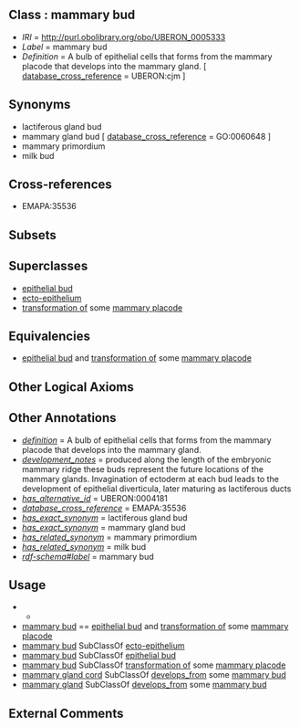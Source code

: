 
## Class : mammary bud

 * *IRI* = http://purl.obolibrary.org/obo/UBERON_0005333
 * *Label* = mammary bud
 * *Definition* = A bulb of epithelial cells that forms from the mammary placode that develops into the mammary gland. [ [database_cross_reference](../../ef/oboInOwl#hasDbXref.md) = UBERON:cjm ]

## Synonyms

 * lactiferous gland bud
 * mammary gland bud [ [database_cross_reference](../../ef/oboInOwl#hasDbXref.md) = GO:0060648 ]
 * mammary primordium
 * milk bud

## Cross-references

 * EMAPA:35536

## Subsets


## Superclasses

 * [epithelial bud](../../UBERON/53/UBERON_0005153.md)
 * [ecto-epithelium](../../UBERON/71/UBERON_0010371.md)
 * [transformation of](../../RO/94/RO_0002494.md) some [mammary placode](../../UBERON/11/UBERON_0005311.md)

## Equivalencies

 * [epithelial bud](../../UBERON/53/UBERON_0005153.md) and [transformation of](../../RO/94/RO_0002494.md) some [mammary placode](../../UBERON/11/UBERON_0005311.md)

## Other Logical Axioms


## Other Annotations

 * *[definition](../../IAO/15/IAO_0000115.md)* = A bulb of epithelial cells that forms from the mammary placode that develops into the mammary gland.
 * *[development_notes](../../UBPROP/11/UBPROP_0000011.md)* = produced along the length of the embryonic mammary ridge these buds represent the future locations of the mammary glands. Invagination of ectoderm at each bud leads to the development of epithelial diverticula, later maturing as lactiferous ducts
 * *[has_alternative_id](../../Id/oboInOwl#hasAlternativeId.md)* = UBERON:0004181
 * *[database_cross_reference](../../ef/oboInOwl#hasDbXref.md)* = EMAPA:35536
 * *[has_exact_synonym](../../ym/oboInOwl#hasExactSynonym.md)* = lactiferous gland bud
 * *[has_exact_synonym](../../ym/oboInOwl#hasExactSynonym.md)* = mammary gland bud
 * *[has_related_synonym](../../ym/oboInOwl#hasRelatedSynonym.md)* = mammary primordium
 * *[has_related_synonym](../../ym/oboInOwl#hasRelatedSynonym.md)* = milk bud
 * *[rdf-schema#label](../../el/rdf-schema#label.md)* = mammary bud

## Usage

 * -
 * [mammary bud](../../UBERON/33/UBERON_0005333.md) == [epithelial bud](../../UBERON/53/UBERON_0005153.md) and [transformation of](../../RO/94/RO_0002494.md) some [mammary placode](../../UBERON/11/UBERON_0005311.md)
 * [mammary bud](../../UBERON/33/UBERON_0005333.md) SubClassOf [ecto-epithelium](../../UBERON/71/UBERON_0010371.md)
 * [mammary bud](../../UBERON/33/UBERON_0005333.md) SubClassOf [epithelial bud](../../UBERON/53/UBERON_0005153.md)
 * [mammary bud](../../UBERON/33/UBERON_0005333.md) SubClassOf [transformation of](../../RO/94/RO_0002494.md) some [mammary placode](../../UBERON/11/UBERON_0005311.md)
 * [mammary gland cord](../../UBERON/82/UBERON_0004182.md) SubClassOf [develops_from](../../RO/02/RO_0002202.md) some [mammary bud](../../UBERON/33/UBERON_0005333.md)
 * [mammary gland](../../UBERON/11/UBERON_0001911.md) SubClassOf [develops_from](../../RO/02/RO_0002202.md) some [mammary bud](../../UBERON/33/UBERON_0005333.md)

## External Comments

